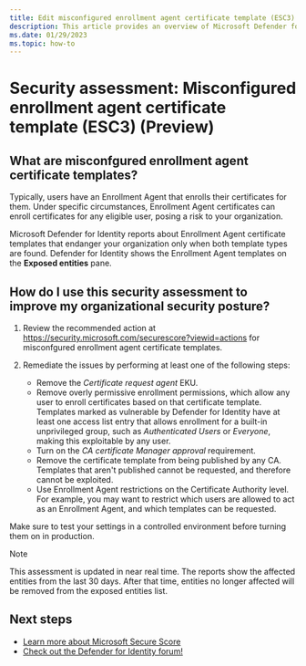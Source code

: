 ```yaml
---
title: Edit misconfigured enrollment agent certificate template (ESC3) | Microsoft Defender for Identity
description: This article provides an overview of Microsoft Defender for Identity's misconfigured enrollment agent certificate template security posture assessment report.
ms.date: 01/29/2023
ms.topic: how-to
---
```


# Security assessment: Misconfigured enrollment agent certificate template (ESC3)  (Preview)

## What are misconfgured enrollment agent certificate templates?

Typically, users have an Enrollment Agent that enrolls their certificates for them. Under specific circumstances, Enrollment Agent certificates can enroll certificates for any eligible user, posing a risk to your organization.

Microsoft Defender for Identity reports about Enrollment Agent certificate templates that endanger your organization only when both template types are found. Defender for Identity shows the Enrollment Agent templates on the **Exposed entities** pane.





## How do I use this security assessment to improve my organizational security posture?

1. Review the recommended action at <https://security.microsoft.com/securescore?viewid=actions> for misconfgured enrollment agent certificate templates.

1. Remediate the issues by performing at least one of the following steps:

    - Remove the *Certificate request agent* EKU.
    - Remove overly permissive enrollment permissions, which allow any user to enroll certificates based on that certificate template. Templates marked as vulnerable by Defender for Identity have at least one access list entry that allows enrollment for a built-in unprivileged group, such as *Authenticated Users* or *Everyone*, making this exploitable by any user.
    - Turn on the *CA certificate Manager approval* requirement.
    - Remove the certificate template from being published by any CA. Templates that aren't published cannot be requested, and therefore cannot be exploited.
    - Use Enrollment Agent restrictions on the Certificate Authority level. For example, you may want to restrict which users are allowed to act as an Enrollment Agent, and which templates can be requested.

Make sure to test your settings in a controlled environment before turning them on in production.

> [!NOTE]
> This assessment is updated in near real time.
> The reports show the affected entities from the last 30 days. After that time, entities no longer affected will be removed from the exposed entities list.


## Next steps

- [Learn more about Microsoft Secure Score](/microsoft-365/security/defender/microsoft-secure-score)
- [Check out the Defender for Identity forum!](<https://aka.ms/MDIcommunity>)
